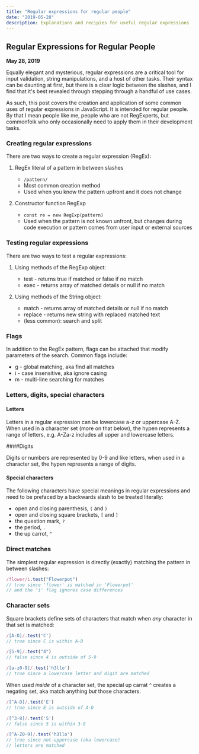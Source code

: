 ```yaml
---
title: "Regular expressions for regular people"
date: "2019-05-28"
description: Explanations and recipies for useful regular expressions
---
```


## Regular Expressions for Regular People

**May 28, 2019**

Equally elegant and mysterious, regular expressions are a critical tool for input validation, string manipulations, and a host of other tasks. Their syntax can be daunting at first, but there is a clear logic between the slashes, and I find that it's best revealed through stepping through a handful of use cases.

As such, this post covers the creation and application of some common uses of regular expressions in JavaScript. It is intended for regular people. By that I mean people like me, people who are not RegExperts, but commonfolk who only occasionally need to apply them in their development tasks.

### Creating regular expressions

There are two ways to create a regular expression (RegEx):

1. RegEx literal of a pattern in between slashes

   - `/pattern/`
   - Most common creation method
   - Used when you know the pattern upfront and it does not change

2. Constructor function RegExp

   - `const re = new RegExp(pattern)`
   - Used when the pattern is not known unfront, but changes during code execution or pattern comes from user input or external sources

### Testing regular expressions

There are two ways to test a regular expressions:

1. Using methods of the RegExp object:

   - test - returns true if matched or false if no match
   - exec - returns array of matched details or null if no match

2. Using methods of the String object:
   - match - returns array of matched details or null if no match
   - replace - returns new string with replaced matched text
   - (less common): search and split

### Flags

In addition to the RegEx pattern, flags can be attached that modify parameters of the search. Common flags include:

- g - global matching, aka find all matches
- i - case insensitive, aka ignore casing
- m - multi-line searching for matches

### Letters, digits, special characters

#### Letters

Letters in a regular expression can be lowercase a-z or uppercase A-Z. When used in a character set (more on that below), the hypen represents a range of letters, e.g. A-Za-z includes all upper and lowercase letters.

####Digits

Digits or numbers are represented by 0-9 and like letters, when used in a character set, the hypen represents a range of digits.

#### Special characters

The following characters have special meanings in regular expressions and need to be prefaced by a backwards slash to be treated literally:

- open and closing parenthesis, `(` and `)`
- open and closing square brackets, `[` and `]`
- the question mark, `?`
- the period, `.`
- the up carrot, `^`

### Direct matches

The simplest regular expression is directly (exactly) matching the pattern in between slashes:

<!-- prettier-ignore -->
```javascript
/flower/i.test("Flowerpot")
// true since 'flower' is matched in 'Flowerpot' 
// and the 'i' flag ignores case differences
```

### Character sets

Square brackets define sets of characters that match when _any_ character in that set is matched:

<!-- prettier-ignore -->
```javascript
/[A-D]/.test('C')
// true since C is within A-D
```

<!-- prettier-ignore -->
```javascript
/[5-9]/.test("4")
// false since 4 is outside of 5-9
```

<!-- prettier-ignore -->
```javascript
/[a-z0-9]/.test('h3llo')
// true since a lowercase letter and digit are matched
```

When used _inside_ of a character set, the special up carrat `^` creates a negating set, aka match anything _but_ those characters.

<!-- prettier-ignore -->
```javascript
/[^A-D]/.test('E')
// true since E is outside of A-D
```

<!-- prettier-ignore -->
```javascript
/[^3-8]/.test('5')
// false since 5 is within 3-8
```

<!-- prettier-ignore -->
```javascript
/[^A-Z0-9]/.test('h3llo')
// true since not-uppercase (aka lowercase)
// letters are matched
```

